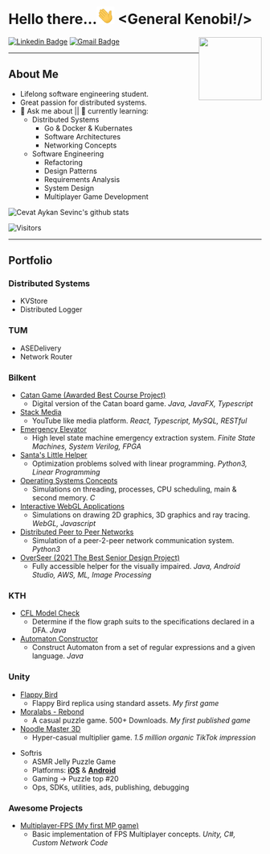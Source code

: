 # Hello there...<img src="https://raw.githubusercontent.com/ABSphreak/ABSphreak/master/gifs/Hi.gif" width="35px"> **\<General Kenobi!\/>**

<img align='right' src='https://c.tenor.com/rkzdlwxESqUAAAAC/cat-thurston-waffles.gif' width='125' height='125'>

[![Linkedin Badge](https://img.shields.io/badge/-cevataykans-blue?style=flat-square&logo=Linkedin&logoColor=white&link=https://www.linkedin.com/in/cevataykans/)](https://www.linkedin.com/in/cevataykans/) [![Gmail Badge](https://img.shields.io/badge/-cevataykansevinc@gmail.com-c14438?style=flat-square&logo=Gmail&logoColor=white&link=mailto:cevataykansevinc@gmail.com)](mailto:cevataykansevinc@gmail.com)

---

## About Me

-  Lifelong software engineering student.
-  Great passion for distributed systems.
-  💬 Ask me about || :owl: currently learning:
    - Distributed Systems
        - Go & Docker & Kubernates
        - Software Architectures
        - Networking Concepts
    - Software Engineering
        -  Refactoring
        -  Design Patterns
        -  Requirements Analysis
        -  System Design
        -  Multiplayer Game Development

![Cevat Aykan Sevinc's github stats](https://github-readme-stats.vercel.app/api?username=cevataykans&hide=["issues"]&show_icons=true&theme=dark)

![Visitors](https://visitor-badge.glitch.me/badge?page_id=cevataykans)

---

## Portfolio

### Distributed Systems

* KVStore
* Distributed Logger

### TUM

* ASEDelivery
* Network Router

### Bilkent

-  [Catan Game (Awarded Best Course Project)](https://github.com/cevataykans/catan-digital-board-game)
   * Digital version of the Catan board game. _Java, JavaFX, Typescript_
-  [Stack Media](https://github.com/cevataykans/stack-media)
   * YouTube like media platform. _React, Typescript, MySQL, RESTful_
-  [Emergency Elevator](https://github.com/cevataykans/emergency-elevator)
   * High level state machine emergency extraction system. _Finite State Machines, System Verilog, FPGA_
-  [Santa's Little Helper](https://github.com/cevataykans/santas-little-helper)
   * Optimization problems solved with linear programming. _Python3, Linear Programming_
-  [Operating Systems Concepts](https://github.com/cevataykans/operating-system-concepts)
   * Simulations on threading, processes, CPU scheduling, main & second memory. _C_
-  [Interactive WebGL Applications](https://github.com/cevataykans/computer-graphics)
   * Simulations on drawing 2D graphics, 3D graphics and ray tracing. _WebGL, Javascript_
-  [Distributed Peer to Peer Networks](https://github.com/cevataykans/peer-2-peer-network-simulation)
   * Simulation of a peer-2-peer network communication system. _Python3_
-  [OverSeer (2021 The Best Senior Design Project)](https://hq-project.github.io/CS491-Website-Project/)
   * Fully accessible helper for the visually impaired. _Java, Android Studio, AWS, ML, Image Processing_

### KTH

-  [CFL Model Check](https://github.com/cevataykans/cfl-model-checking-flow-graph)
   * Determine if the flow graph suits to the specifications declared in a DFA. _Java_
-  [Automaton Constructor](https://github.com/cevataykans/automaton-constructor)
   * Construct Automaton from a set of regular expressions and a given language. _Java_

### Unity

-  [Flappy Bird](https://github.com/cevataykans/unity-flappy-bird-replica)
   * Flappy Bird replica using standard assets. _My first game_
-  [Moralabs - Rebond](https://play.google.com/store/apps/details?id=com.moralabs.journey&hl=en_US)
   * A casual puzzle game. 500+ Downloads. _My first published game_
- [Noodle Master 3D](https://apps.apple.com/us/app/noodle-master-3d/id1575864209)
   * Hyper-casual multiplier game. _1.5 million organic TikTok impression_
* Softris
   * ASMR Jelly Puzzle Game 
   * Platforms: **[iOS](https://play.google.com/store/apps/details?id=com.HolagoGames.Softris&hl=en&gl=US)** & **[Android]()**
   * Gaming -> Puzzle top #20
   * Ops, SDKs, utilities, ads, publishing, debugging

### Awesome Projects

-  [Multiplayer-FPS (My first MP game)](https://github.com/cevataykans/custom-multiplayer)
   * Basic implementation of FPS Multiplayer concepts. _Unity, C#, Custom Network Code_

<!--
**cevataykans/cevataykans** is a ✨ _special_ ✨ repository because its `README.md` (this file) appears on your GitHub profile.

Here are some ideas to get you started:

- 🔭 I’m currently working on ...
- 🌱 I’m currently learning ...
- 👯 I’m looking to collaborate on ...
- 🤔 I’m looking for help with ...
- 💬 Ask me about ...
- 📫 How to reach me: ...
- 😄 Pronouns: ...
- ⚡ Fun fact: ...

[![Medium Badge](https://img.shields.io/badge/-@mailharshkhatri-03a57a?style=flat-square&labelColor=000000&logo=Medium&link=https://medium.com/@mailharshkhatri/)](https://medium.com/harsh-kumar-khatri)

-->
